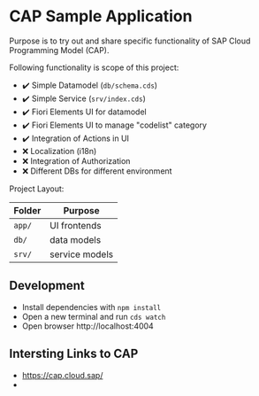 # CAP Sample Application

Purpose is to try out and share specific functionality of SAP Cloud Programming Model (CAP). 

Following functionality is scope of this project:

- :heavy_check_mark: Simple Datamodel (`db/schema.cds`)
- :heavy_check_mark: Simple Service (`srv/index.cds`)
- :heavy_check_mark: Fiori Elements UI for datamodel
- :heavy_check_mark: Fiori Elements UI to manage "codelist" category
- :heavy_check_mark: Integration of Actions in UI
- :x: Localization (i18n)
- :x: Integration of Authorization
- :x: Different DBs for different environment

Project Layout:

Folder | Purpose
---------|----------
`app/` | UI frontends
`db/` | data models
`srv/` | service models


## Development

- Install dependencies with `npm install`
- Open a new terminal and run  `cds watch`
- Open browser http://localhost:4004


## Intersting Links to CAP

- https://cap.cloud.sap/
- 
